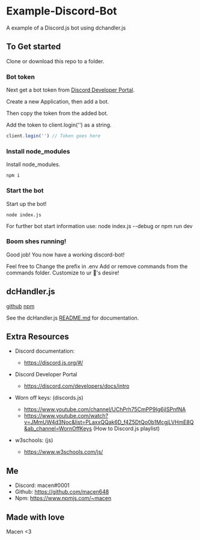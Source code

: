 # Example-Discord-Bot
A example of a Discord.js bot using dchandler.js

## To Get started
Clone or download this repo to a folder.

### Bot token
Next get a bot token from [Discord Developer Portal](https://discord.com/developers/applications/).

Create a new Application, then add a bot. 

Then copy the token from the added bot. 

Add the token to client.login('') as a string.
```js
client.login('') // Token goes here
```

### Install node_modules
Install node_modules.

```$
npm i
```

### Start the bot
Start up the bot!

```$
node index.js
```
For further bot start information use: node index.js --debug or npm run dev

### Boom shes running!
Good job! You now have a working discord-bot!

Feel free to Change the prefix in .env
Add or remove commands from the commands folder.
Customize to ur 💖's desire! 

## dcHandler.js
[github](https://github.com/macen648/DCHandler.js)
[npm](https://www.npmjs.com/package/dchandler.js)

See the dcHandler.js [README.md](https://github.com/macen648/DCHandler.js#README) for documentation.

## Extra Resources
- Discord documentation:
     - https://discord.js.org/#/

- Discord Developer Portal
    - https://discord.com/developers/docs/intro

- Worn off keys: (discords.js)
     - https://www.youtube.com/channel/UChPrh75CmPP9Ig6jISPnfNA
     - https://www.youtube.com/watch?v=JMmUW4d3Noc&list=PLaxxQQak6D_f4Z5DtQo0b1McgjLVHmE8Q&ab_channel=WornOffKeys (How to Discord.js playlist)

- w3schools: (js)
    - https://www.w3schools.com/js/ 

## Me
 - Discord: macen#0001
 - Github: https://github.com/macen648
 - Npm: https://www.npmjs.com/~macen

## Made with love 
Macen <3